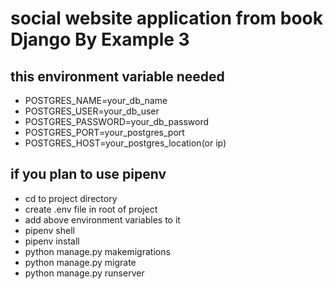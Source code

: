 # social website application from book Django By Example 3

## this environment variable needed

- POSTGRES_NAME=your_db_name
- POSTGRES_USER=your_db_user
- POSTGRES_PASSWORD=your_db_password
- POSTGRES_PORT=your_postgres_port
- POSTGRES_HOST=your_postgres_location(or ip)

## if you plan to use **pipenv**

- cd to project directory
- create .env file in root of project
- add above environment variables to it
- pipenv shell
- pipenv install
- python manage.py makemigrations
- python manage.py migrate
- python manage.py runserver
